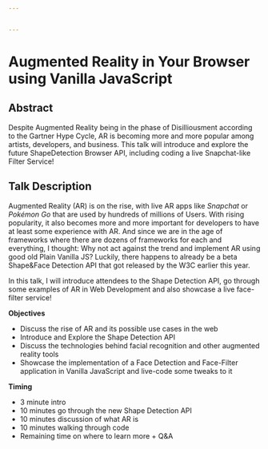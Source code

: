 ```yaml
---


---
```


<h1 id="augmented-reality-in-your-browser-using-vanilla-javascript">Augmented Reality in Your Browser using Vanilla JavaScript</h1>
<h2 id="abstract">Abstract</h2>
<p>Despite Augmented Reality being in the phase of Disilliousment according to the Gartner Hype Cycle, AR is becoming more and more popular among artists, developers, and business. This talk will introduce and explore the future ShapeDetection Browser API, including coding a live Snapchat-like Filter Service!</p>
<h2 id="talk-description">Talk Description</h2>
<p>Augmented Reality (AR) is on the rise, with live AR apps like <em>Snapchat</em> or <em>Pokémon Go</em> that are used by hundreds of millions of Users. With rising popularity, it also becomes more and more important for developers to have at least some experience with AR. And since we are in the age of frameworks where there are dozens of frameworks for each and everything, I thought: Why not act against the trend and implement AR using good old Plain Vanilla JS? Luckily, there happens to already be a beta Shape&amp;Face Detection API that got released by the W3C earlier this year.</p>
<p>In this talk, I will introduce attendees to the Shape Detection API, go through some examples of AR in Web Development and also showcase a live face-filter service!</p>
<p><strong>Objectives</strong></p>
<ul>
<li>Discuss the rise of AR and its possible use cases in the web</li>
<li>Introduce and Explore the Shape Detection API</li>
<li>Discuss the technologies behind facial recognition and other augmented reality tools</li>
<li>Showcase the implementation of a Face Detection and Face-Filter application in Vanilla JavaScript and live-code some tweaks to it</li>
</ul>
<p><strong>Timing</strong></p>
<ul>
<li>3 minute intro</li>
<li>10 minutes go through the new Shape Detection API</li>
<li>10 minutes discussion of what AR is</li>
<li>10 minutes walking through code</li>
<li>Remaining time on where to learn more + Q&amp;A</li>
</ul>

